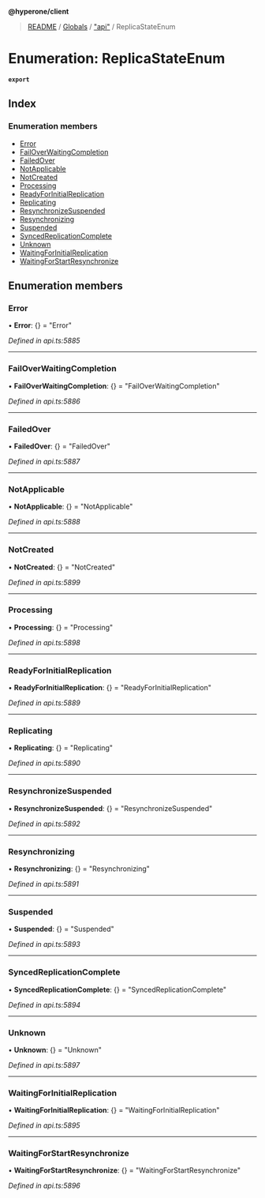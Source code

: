 **@hyperone/client**

> [README](../README.md) / [Globals](../globals.md) / ["api"](../modules/_api_.md) / ReplicaStateEnum

# Enumeration: ReplicaStateEnum

**`export`** 

## Index

### Enumeration members

* [Error](_api_.replicastateenum.md#error)
* [FailOverWaitingCompletion](_api_.replicastateenum.md#failoverwaitingcompletion)
* [FailedOver](_api_.replicastateenum.md#failedover)
* [NotApplicable](_api_.replicastateenum.md#notapplicable)
* [NotCreated](_api_.replicastateenum.md#notcreated)
* [Processing](_api_.replicastateenum.md#processing)
* [ReadyForInitialReplication](_api_.replicastateenum.md#readyforinitialreplication)
* [Replicating](_api_.replicastateenum.md#replicating)
* [ResynchronizeSuspended](_api_.replicastateenum.md#resynchronizesuspended)
* [Resynchronizing](_api_.replicastateenum.md#resynchronizing)
* [Suspended](_api_.replicastateenum.md#suspended)
* [SyncedReplicationComplete](_api_.replicastateenum.md#syncedreplicationcomplete)
* [Unknown](_api_.replicastateenum.md#unknown)
* [WaitingForInitialReplication](_api_.replicastateenum.md#waitingforinitialreplication)
* [WaitingForStartResynchronize](_api_.replicastateenum.md#waitingforstartresynchronize)

## Enumeration members

### Error

•  **Error**: {} = "Error"

*Defined in api.ts:5885*

___

### FailOverWaitingCompletion

•  **FailOverWaitingCompletion**: {} = "FailOverWaitingCompletion"

*Defined in api.ts:5886*

___

### FailedOver

•  **FailedOver**: {} = "FailedOver"

*Defined in api.ts:5887*

___

### NotApplicable

•  **NotApplicable**: {} = "NotApplicable"

*Defined in api.ts:5888*

___

### NotCreated

•  **NotCreated**: {} = "NotCreated"

*Defined in api.ts:5899*

___

### Processing

•  **Processing**: {} = "Processing"

*Defined in api.ts:5898*

___

### ReadyForInitialReplication

•  **ReadyForInitialReplication**: {} = "ReadyForInitialReplication"

*Defined in api.ts:5889*

___

### Replicating

•  **Replicating**: {} = "Replicating"

*Defined in api.ts:5890*

___

### ResynchronizeSuspended

•  **ResynchronizeSuspended**: {} = "ResynchronizeSuspended"

*Defined in api.ts:5892*

___

### Resynchronizing

•  **Resynchronizing**: {} = "Resynchronizing"

*Defined in api.ts:5891*

___

### Suspended

•  **Suspended**: {} = "Suspended"

*Defined in api.ts:5893*

___

### SyncedReplicationComplete

•  **SyncedReplicationComplete**: {} = "SyncedReplicationComplete"

*Defined in api.ts:5894*

___

### Unknown

•  **Unknown**: {} = "Unknown"

*Defined in api.ts:5897*

___

### WaitingForInitialReplication

•  **WaitingForInitialReplication**: {} = "WaitingForInitialReplication"

*Defined in api.ts:5895*

___

### WaitingForStartResynchronize

•  **WaitingForStartResynchronize**: {} = "WaitingForStartResynchronize"

*Defined in api.ts:5896*

